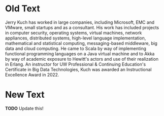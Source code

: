 
# Old Text

Jerry Kuch has worked in large companies, including Microsoft, EMC and VMware, small startups and as a consultant. 
His work has included projects in computer security, operating systems, virtual machines, network appliances, distributed systems, high-level language implementation, mathematical and statistical computing, messaging-based middleware, big data and cloud computing. 
He came to Scala by way of implementing functional programming languages on a Java virtual machine and to Akka by way of academic exposure to Hewitt's actors and use of their realization in Erlang. 
An instructor for UW Professional & Continuing Education's Certificate in Big Data Technologies, Kuch was awarded an Instructional Excellence Award in 2022. 

# New Text

__TODO__ Update this! 
